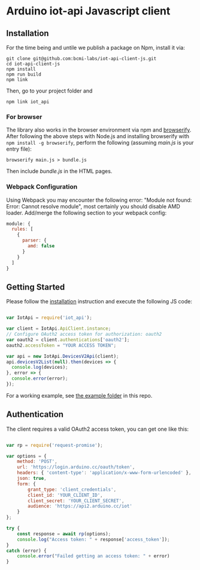 # Arduino iot-api Javascript client

## Installation

For the time being and untile we publish a package on Npm, install it via:

```shell
git clone git@github.com:bcmi-labs/iot-api-client-js.git
cd iot-api-client-js
npm install
npm run build
npm link
```

Then, go to your project folder and 

```shell
npm link iot_api
```

### For browser

The library also works in the browser environment via npm and [browserify](http://browserify.org/). After following
the above steps with Node.js and installing browserify with `npm install -g browserify`,
perform the following (assuming *main.js* is your entry file):

```shell
browserify main.js > bundle.js
```

Then include *bundle.js* in the HTML pages.

### Webpack Configuration

Using Webpack you may encounter the following error: "Module not found: Error:
Cannot resolve module", most certainly you should disable AMD loader. Add/merge
the following section to your webpack config:

```javascript
module: {
  rules: [
    {
      parser: {
        amd: false
      }
    }
  ]
}
```

## Getting Started

Please follow the [installation](#installation) instruction and execute the following JS code:

```javascript

var IotApi = require('iot_api');

var client = IotApi.ApiClient.instance;
// Configure OAuth2 access token for authorization: oauth2
var oauth2 = client.authentications['oauth2'];
oauth2.accessToken = "YOUR ACCESS TOKEN";

var api = new IotApi.DevicesV2Api(client);
api.devicesV2List(null).then(devices => {
  console.log(devices);
}, error => {
  console.error(error);
});
```

For a working example, see [the example folder](./example) in this repo.

## Authentication

The client requires a valid OAuth2 access token, you can get one like this:

```javascript

var rp = require('request-promise');

var options = {
    method: 'POST',
    url: 'https://login.arduino.cc/oauth/token',
    headers: { 'content-type': 'application/x-www-form-urlencoded' },
    json: true,
    form: {
        grant_type: 'client_credentials',
        client_id: 'YOUR_CLIENT_ID',
        client_secret: 'YOUR_CLIENT_SECRET',
        audience: 'https://api2.arduino.cc/iot'
    }
};

try {
    const response = await rp(options);
    console.log("Access token: " + response['access_token']);
}
catch (error) {
    console.error("Failed getting an access token: " + error)
}
```